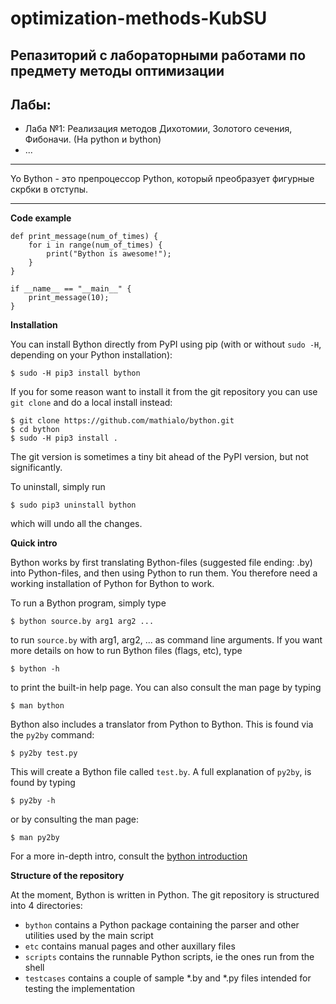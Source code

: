 # optimization-methods-KubSU 

Репазиторий с лабораторными работами по предмету методы оптимизации
---
## Лабы: ##
- Лаба №1: Реализация методов Дихотомии, Золотого сечения, Фибоначи. (На  python и bython)
- ...
---
Yo Bython - это препроцессор Python, который преобразует фигурные скрбки в отступы.

---
**Code example**

```
def print_message(num_of_times) {
    for i in range(num_of_times) {
        print("Bython is awesome!");
    }
}

if __name__ == "__main__" {
    print_message(10);
}
```

**Installation**

You can install Bython directly from PyPI using pip (with or without `sudo -H`, depending on your Python installation):

```
$ sudo -H pip3 install bython

```

If you for some reason want to install it from the git repository you can use `git clone` and do a local install instead:

```
$ git clone https://github.com/mathialo/bython.git
$ cd bython
$ sudo -H pip3 install .

```

The git version is sometimes a tiny bit ahead of the PyPI version, but not significantly.

To uninstall, simply run

```
$ sudo pip3 uninstall bython

```

which will undo all the changes.

**Quick intro**

Bython
 works by first translating Bython-files (suggested file ending: .by) 
into Python-files, and then using Python to run them. You therefore need
 a working installation of Python for Bython to work.

To run a Bython program, simply type

```
$ bython source.by arg1 arg2 ...

```

to run `source.by` with arg1, arg2, ... as command line arguments. If you want more details on how to run Bython files (flags, etc), type

```
$ bython -h

```

to print the built-in help page. You can also consult the man page by typing

```
$ man bython

```

Bython also includes a translator from Python to Bython. This is found via the `py2by` command:

```
$ py2by test.py

```

This will create a Bython file called `test.by`. A full explanation of `py2by`, is found by typing

```
$ py2by -h

```

or by consulting the man page:

```
$ man py2by

```

For a more in-depth intro, consult the [bython introduction](https://github.com/mathialo/bython/blob/master/INTRODUCTION.md)

**Structure of the repository**

At the moment, Bython is written in Python. The git repository is structured into 4 directories:

- `bython` contains a Python package containing the parser and other utilities used by the main script
- `etc` contains manual pages and other auxillary files
- `scripts` contains the runnable Python scripts, ie the ones run from the shell
- `testcases` contains a couple of sample *.by and *.py files intended for testing the implementation
